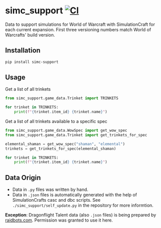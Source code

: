 # simc_support [![CI](https://github.com/Bloodmallet/simc_support/workflows/CI/badge.svg)](https://github.com/Bloodmallet/simc_support/actions?query=workflow%3A%22CI%22)

Data to support simulations for World of Warcraft with SimulationCraft for each current expansion. First three versioning numbers match World of Warcrafts' build version.

## Installation

```sh
pip install simc-support
```

## Usage

Get a list of all trinkets
```python
from simc_support.game_data.Trinket import TRINKETS

for trinket in TRINKETS:
    print(f"{trinket.item_id} {trinket.name}")
```

Get a list of all trinkets available to a specific spec
```python
from simc_support.game_data.WowSpec import get_wow_spec
from simc_support.game_data.Trinket import get_trinkets_for_spec

elemental_shaman = get_wow_spec("shaman", "elemental")
trinkets = get_trinkets_for_spec(elemental_shaman)

for trinket in TRINKETS:
    print(f"{trinket.item_id} {trinket.name}")
```

## Data Origin
- Data in `.py` files was written by hand.
- Data in `.json` files is automatically generated with the help of SimulationCrafts casc and dbc scripts. See `./simc_support/self_update.py` in the repository for more informtion.

**Exception**: Dragonflight Talent data (also `.json` files) is being prepared by [raidbots.com](https://www.raidbots.com/simbot). Permission was granted to use it here.
